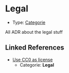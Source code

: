 # Legal

* Type: [Categorie](categorie.md)

All ADR about the legal stuff

## Linked References

* [Use CC0 as license](../adr/0001-use-CC0-as-license.md)
  * Categorie: **Legal**
